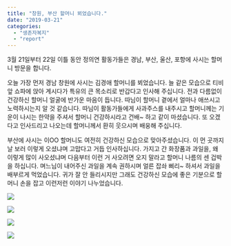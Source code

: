 ```yaml
---
title: "창원, 부산 할머니 뵈었습니다."
date: "2019-03-21"
categories: 
  - "생존자복지"
  - "report"
---
```


3월 21일부터 22일 이틀 동안 정의연 활동가들은 경남, 부산, 울산, 포항에 사시는 할머니 방문을 합니다.

오늘 가장 먼저 경남 창원에 사시는 김경애 할머니를 뵈었습니다. 늘 같은 모습으로 티비 앞 쇼파에 앉아 계시다가 특유의 큰 목소리로 반갑다고 인사해 주십니다. 전과 다름없이 건강하신 할머니 얼굴에 반가운 마음이 듭니다. 따님이 할머니 곁에서 얼마나 애쓰시고 노력하시는지 알 것 같습니다. 따님이 활동가들에게 사과주스를 내주시고 할머니께는 기운이 나시는 한약을 주셔서 할머니 건강하시라고 건배~ 하고 같이 마셨습니다. 또 오겠다고 인사드리고 나오는데 할머니께서 환히 웃으시며 배웅해 주십니다.

부산에 사시는 이OO 할머니도 여전히 건강하신 모습으로 맞아주셨습니다. 이 먼 곳까지 날 보러 이렇게 오셨냐며 고맙다고 거듭 인사하십니다. 가지고 간 화장품과 과일을, 왜 이렇게 많이 사오셨냐며 다음부터 이런 거 사오려면 오지 말라고 할머니 나름의 센 겁박을 하십니다. 며느님이 내어주신 과일을 계속 권하시며 얼른 잡솨 삐리~ 하셔서 과일을 배부르게 먹었습니다. 귀가 잘 안 들리시지만 그래도 건강하신 모습에 좋은 기분으로 할머니 손을 잡고 이런저런 이야기 나누었습니다.

![](https://womenandwar.net/kr/wp-content/uploads/2019/03/55564331_1240446626079754_2506255168316637184_n-225x300.jpg)

![](https://womenandwar.net/kr/wp-content/uploads/2019/03/53334500_1240446569413093_2479170606331854848_n-225x300.jpg)

![](https://womenandwar.net/kr/wp-content/uploads/2019/03/54522491_1240446592746424_6517748880409362432_n-300x225.jpg)

![](https://womenandwar.net/kr/wp-content/uploads/2019/03/55575646_1240446576079759_776761684638302208_n-225x300.jpg)
